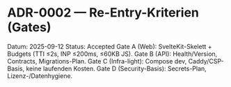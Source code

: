 # ADR-0002 — Re-Entry-Kriterien (Gates)

Datum: 2025-09-12
Status: Accepted
Gate A (Web): SvelteKit-Skelett + Budgets (TTI ≤2s, INP ≤200ms, ≤60KB JS).
Gate B (API): Health/Version, Contracts, Migrations-Plan.
Gate C (Infra-light): Compose dev, Caddy/CSP-Basis, keine laufenden Kosten.
Gate D (Security-Basis): Secrets-Plan, Lizenz-/Datenhygiene.
